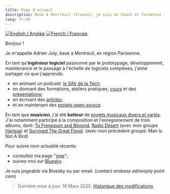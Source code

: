 ```yaml
---
title: Page d'accueil
description: Basé à Montreuil (France), je suis un Coach et formateur technique qui joue aussi de la batterie. 🥁
lang: fr-FR
---
```


<div class="language-flags">
  <a href="/"><img alt="English / Anglais" id="lang-en" src="/img/lang-en.png"></a>
  <a href="/fr" class="active"><img alt="French / Français" id="lang-fr" src="/img/lang-fr.png"></a>
</div>

Bonjour !

Je m'appelle Adrien Joly, basé à Montreuil, en région Parisienne.

En tant qu'**ingénieur logiciel** passionné par le prototypage, développement, maintenance et le passage à l'échelle de logiciels complexes, j'aime partager ce que j'apprends:

- en animant un podcast: [le SAV de la Tech](https://www.lesav.tech/);
- en donnant des formations, ateliers pratiques, [cours](/teaching) et des [présentations](/talks);
- en écrivant des [articles](/posts);
- et en maintenant des [projets open-source](/prod).

En tant que **musicien**, j'ai été **batteur** de [projets musicaux divers et variés](/music). J'ai notamment participé à la composition et l'enregistrement de trois albums, dont: [ To Frenesium and Beyond](https://music.imusician.pro/artist/00oYkcbvCn/releases), [Radio Désert](https://ampl.ink/harissa-radio-desert) (avec mon groupe [Harissa](https://harissaofficial.com/)) et [Survived The Great Flood](https://www.discogs.com/fr/Man-Is-Not-A-Bird-Survived-The-Great-Flood/master/870529). (avec mon précédent groupe: Man Is Not A Bird)

Pour suivre mon actualité récente:

- consultez ma page "[now](/now)";
- suivez-moi sur [Bluesky](https://bsky.app/profile/adrienjoly.com).

Je suis joignable via Bluesky ou par email. (_contact arobase adrienjoly point com_)

> Dernière mise à jour: 16 Mars 2025. [Historique des modifications](https://github.com/adrienjoly/adrienjoly.github.com/commits/master)
